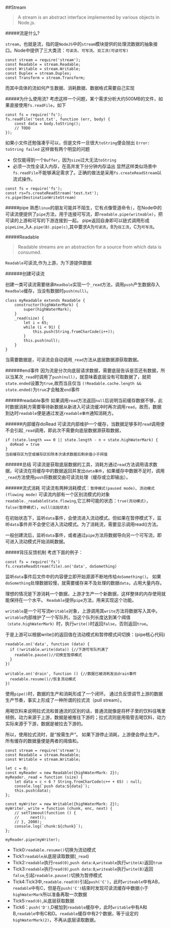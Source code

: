 ##Stream

>A stream is an abstract interface implemented by various objects in Node.js.

#####流是什么?

`stream`，也就是流，指的是`NodeJS`中的`stream`模块提供的处理流数据的抽象接口。Node中提供了三大类流：`可读流`、`可写流`、`双工流(可读可写)`

```
const stream = require('stream');
const Readable = stream.Readable;
const Writable = stream.Writable;
const Duplex = stream.Duplex;
const Transform = stream.Transform;

```
而其中具体的流如何产生数据、消耗数据、数据格式需要自己实现

#####为什么使用流?
考虑这样一个问题，某个需求分析大约500MB的文件，如果直接使用`fs.readFile`，如下

```
const fs = require('fs');
fs.readFile('test.txt', function (err, body) {
    const data = body.toString();
    // TODO 
});
```
如果小文件还勉强凑乎可以，但是文件一旦很大`toString`便会抛出 `Error: toString failed`
这样做有两个明显的问题
* 仅仅能得到一个`Buffer`，因为`size`过大无法`toString`
* 必须一次性全读入内存，在高并发下分分钟内存溢出
显然这样类似场景中`fs.readFile`不能够满足需求了。正确的做法是采用`fs.createReadStream`以流式操作。

```
const fs = require('fs');
const rs=fs.createReadStream('test.txt');
rs.pipe(DestinationWriteStream)
```

#####pipe
熟悉`linux`的朋友可能并不陌生，它有点像管道命令`|`，在Node中的可读流便提供了`pipe`方法，用于连接可写流，即`readable.pipe(writeable)`，把可读的上游和可写的下游连接到一起。
pipe返回自身即可以链式调用形成`pipeLine`,入`A.pipe(B).pipe(c)`,其中要求A为`可读流`，B为`双工流`，C为`可写流`。

#####Readable
>Readable streams are an abstraction for a source from which data is consumed.

`Readable`可读流,作为上游，为下游提供数据

######创建可读流

创建一类可读流需要继承`Readbale`实现一个`_read`方法，调用`push`产生数据存入`Readbale`缓存，当没有数据时`push(null)`。

```
class myReadable extends Readable {
    constructor(highWaterMark) {
        super(highWaterMark);
    }
    _read(size) {
        let i = 65;
        while (i < 91) {
            this.push(String.fromCharCode(i++));
        }
        this.push(null);
    }
}
```
当需要数据是，可读流会自动调用`_read`方法从底层数据源获取数据。

######end事件
因为流是分次向底层请求数据，需要底层告诉是否还有数据，所以当某次`_read`时调用了`push(null)`，就意味着底层没有可取数据了，就把`state.ended`设置为`true`,故而当且仅当 `(!Readable.cache.length && state.ended)`为`true`才会触发`end`事件

######readable事件
如果调用`read`方法返回`null`后说明当前缓存数据不够，此时数据消耗方需要等待新数据从新进入可读流缓冲时再次调用`read`，故而，数据到达时`readable`便是通过发送`readable事件`通知消耗方。

######内部缓存doRead
可读流内部维护一个缓存，当数据足够多时`read`调用便不会引起`_read`调用，即此次不需要向底层数据源获取数据，

```
if (state.length === 0 || state.length - n < state.highWaterMark) {
  doRead = true
}
当前缓存区为空或缓存区扣除本次请求数据后剩余值小于阀值
```

######总结
可读流是获取底层数据的工具，消耗方通过`read`方法调用请求数据，可读流在将缓存中的数据返回并发出`data事件`，如果缓存中数据不足时，调用`_read`方法使用`push`将数据交由可读流处理（缓存或立即输出）。

######流式消耗
可读流有两种消耗模式：`暂停模式(paused mode)`、`流动模式(flowing mode)`
可读流内部有一个区别流模式的对象`readable._readableState.flowing`,它三种可能的状态：`true(流动模式)`，`false(暂停模式)`，`null(出始状态)`

在初始状态下，监听`data`事件，会使流进入流动模式。但如果在暂停模式下，监听`data`事件并不会使它进入流动模式。为了消耗流，需要显示调用read()方法。


一般创建流后，监听`data`事件，或者通过`pipe`方法将数据导向另一个可写流，即可进入流动模式开始消耗数据。


#####背压反馈机制
考虑下面的例子：

```
const fs = require('fs')
fs.createReadStream(file).on('data', doSomething)
```
监听`data`事件后文件中的内容便立即开始源源不断地传给`doSomething()`。
如果`doSomething`处理数据较慢，就需要缓存来不及处理的数据`data`，占用大量内存。

理想的情况是下游消耗一个数据，上游才生产一个新数据，这样整体的内存使用就能保持在一个水平。
`Readable`提供`pipe`方法，用来实现这个功能。

`writable`是一个可写流`Writable`对象，上游调用其`write`方法将数据写入其中。
`writable`内部维护了一个写队列，当这个队列长度达到某个阈值`（state.highWaterMark）`时，执行`write()`时返回`false`，否则返回`true`。

于是上游可以根据write()的返回值在流动模式和暂停模式间切换：(pipe核心代码)

```
readable.on('data', function (data) {
  if (!writable.write(data)) {//下游可写队列满了
    readable.pause()//切换至暂停模式
  }
})

writable.on('drain', function () {//数据已被消耗发出drain事件
  readable.resume()//恢复流动模式
})
```

使用`pipe()`时，数据的生产和消耗形成了一个闭环。
通过负反馈调节上游的数据生产节奏，事实上形成了一种所谓的拉式流（pull stream）。

用喝饮料来说明拉式流和普通流的区别的话，普通流就像是将杯子里的饮料往嘴里倾倒，动力来源于上游，数据是被推往下游的；拉式流则是用吸管去喝饮料，动力实际来源于下游，数据是被拉去下游的。

所以，使用拉式流时，是“按需生产”。
如果下游停止消耗，上游便会停止生产。
所有缓存的数据量便是两者的阈值和。

```
const stream = require('stream');
const Readable = stream.Readable;
const Writable = stream.Writable;

let c = 0;
const myReader = new Readable({highWaterMark: 2});
myReader._read = function (size) {
    let data = c < 6 ? String.fromCharCode(c++ + 65) : null;
    console.log(`push data:${data}`);
    this.push(data);
};

const myWriter = new Writable({highWaterMark: 2});
myWriter._write = function (chunk, enc, next) {
    // setTimeout(function () {
    //     next();
    // }, 2000);
    console.log(`chunk:${chunk}`);
};

myReader.pipe(myWriter);

```
* Tick0:`readable.resume()`切换为流动模式
* Tick1:`readable`从底层读取数据(`_read`)
* Tick2:`readable`执行`read(0)`,`push data:A`,`writeable`执行`write(A)`返回`true`
* Tick3:`readable`执行`read(0)`,`push data:B`,`writeable`执行`write(B)`返回`false`,引起`readable.pause()`切换为暂停模式
* Tick4:Tick3中,`readable.read(0)`引起`push('C')`，此时`writeable`中有AB，`readable`中有C，但是在`push('C')`结束时发现可读流缓存中数据小于`highWaterMark`所以准备再取一次数据
* Tick5:`read(0)`,从底层获取数据
* Tick6：`push('D')`,D被加到`readable`缓存中，此时`writable`中有A和B,`readable`中有C和D。`readable`缓存中有2个数据，等于设定的`highWaterMark(2)`，不再从底层读取数据。

